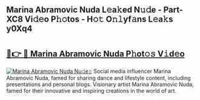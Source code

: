 ## Marina Abramovic Nuda L𝚎a𝚔ed N𝚞𝚍e - Part-XC8 Vi𝚍𝚎o P𝚑𝚘tos - H𝚘𝚝 O𝚗𝚕yf𝚊ns L𝚎a𝚔s y0Xq4

# <h2><a href="http://kf3m7x.oniu.top/?m=Marina+Abramovic+Nuda">🔗👉 🔴 Marina Abramovic Nuda P𝚑ot𝚘𝚜 V𝚒d𝚎o</a></h2>

[![Marina Abramovic Nuda Nu𝚍e𝚜](https://i.imgur.com/0qMVB7G.gif)](http://kf3m7x.oniu.top/?m=Marina+Abramovic+Nuda)
Social media influencer Marina Abramovic Nuda, famed for sharing dance and lifestyle content, including presentations and personal blogs. Visionary artist Marina Abramovic Nuda, famed for their innovative and inspiring creations in the world of art.  
